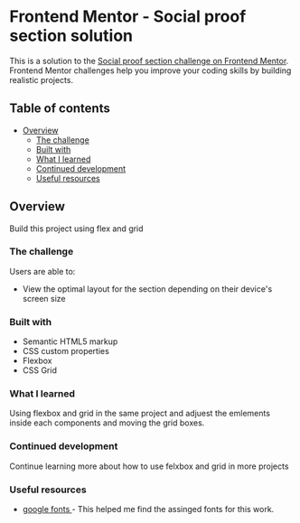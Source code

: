 # Frontend Mentor - Social proof section solution

This is a solution to the [Social proof section challenge on Frontend Mentor](https://www.frontendmentor.io/challenges/social-proof-section-6e0qTv_bA). Frontend Mentor challenges help you improve your coding skills by building realistic projects. 

## Table of contents

- [Overview](#overview)
  - [The challenge](#the-challenge)
  - [Built with](#built-with)
  - [What I learned](#what-i-learned)
  - [Continued development](#continued-development)
  - [Useful resources](#useful-resources)

## Overview
Build this project using flex and grid 

### The challenge

Users are able to:

- View the optimal layout for the section depending on their device's screen size


### Built with

- Semantic HTML5 markup
- CSS custom properties
- Flexbox
- CSS Grid


### What I learned

Using flexbox and grid in the same project and adjuest the emlements inside each components and moving the grid boxes.


### Continued development

Continue learning more about how to use felxbox and grid in more projects



### Useful resources

- [google fonts ](https://www.googlefonts.com) - This helped me find the assinged fonts for this work.



